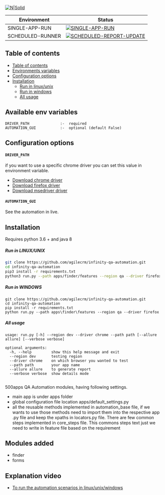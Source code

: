 [![N|Solid](https://warehouse-camo.ingress.cmh1.psfhosted.org/3b046ad42380f4a376f5df7074ae8fff346de56a/68747470733a2f2f7261772e6769746875622e636f6d2f6265686176652f6265686176652f6d61737465722f646f63732f5f7374617469632f6265686176655f6c6f676f312e706e67)](https://infinity.500apps.com)

| Environment      | Status                                                                                                                                                                                                                                            |
| ---------------- | ------------------------------------------------------------------------------------------------------------------------------------------------------------------------------------------------------------------------------------------------- |
| SINGLE-APP-RUN   | [![SINGLE-APP-RUN](https://github.com/agilecrm/infinity-qa-automation/actions/workflows/individual-app-automation-test.yml/badge.svg)](https://github.com/agilecrm/infinity-qa-automation/actions/workflows/individual-app-automation-test.yml)   |
| SCHEDULED-RUNNER | [![SCHEDULED-REPORT-UPDATE](https://github.com/agilecrm/infinity-qa-automation/actions/workflows/status-page-updater.yml/badge.svg?branch=develop)](https://github.com/agilecrm/infinity-qa-automation/actions/workflows/status-page-updater.yml) |

## Table of contents

- [Table of contents](https://github.com/agilecrm/infinity-qa-automation#table-of-contents)
- [Environments variables](https://github.com/agilecrm/infinity-qa-automation#available-env-variables)
- [Configuration options](https://github.com/agilecrm/infinity-qa-automation#configuration-options)
- [Installation](https://github.com/agilecrm/infinity-qa-automation#installation)
  - [Run in linux/unix](https://github.com/agilecrm/infinity-qa-automation#run-in-linux-unix)
  - [Run in windows](https://github.com/agilecrm/infinity-qa-automation#run-in-windows)
  - [All usage](https://github.com/agilecrm/infinity-qa-automation#all-usage)

## Available env variables

```
DRIVER_PATH              :-  required
AUTOMATION_GUI           :-  optional (default False)
```

## Configuration options

#### `DRIVER_PATH`

if you want to use a specific chrome driver you can set this value in environment variable.

- [Download chrome driver](https://chromedriver.chromium.org/downloads)
- [Download firefox driver](https://github.com/mozilla/geckodriver/releases)
- [Download msedriver driver](https://developer.microsoft.com/en-us/microsoft-edge/tools/webdriver/)

#### `AUTOMATION_GUI`

See the automation in live.

## Installation

Requires python 3.6 + and java 8

##### Run in LINUX/UNIX

```sh
git clone https://github.com/agilecrm/infinity-qa-automation.git
cd infinity-qa-automation
pip3 install -r requirements.txt
python3 run.py --path apps/finder/features --region qa --driver firefox
```

##### Run in WINDOWS

```batch
git clone https://github.com/agilecrm/infinity-qa-automation.git
cd infinity-qa-automation
pip install -r requirements.txt
python run.py --path apps\finder\features --region qa --driver firefox
```

##### All usage

```batch
usage: run.py [-h] --region dev --driver chrome --path path [--allure allure] [--verbose verbose]

optional arguments:
  -h, --help         show this help message and exit
  --region dev       testing region
  --driver chrome    on which browser you wanted to test
  --path path        your app name
  --allure allure    to generate report
  --verbose verbose  show details mode


```

500apps QA Automation modules, having following settings.

- main app is under apps folder
- global configuration file location apps/default_settings.py
- all the reusable methods implemented in automation_base file, if we wants to use those methods need to import them into the respective app .py file and keep the xpaths in locators.py file. There are few common steps implemented in core_steps file. This commons steps text just we need to write in feature file based on the requirement

## Modules added

- finder
- forms

## Explanation video

- [To run the automation scenarios in linux/unix/windows](https://drive.google.com/file/d/1TxkrG0ksNFimGb19fGzudXke5Wr2FzZC/view?usp=sharing)
